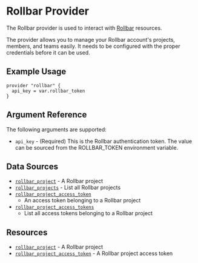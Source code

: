 Rollbar Provider
================

The Rollbar provider is used to interact with [Rollbar](https://rollbar.com)
resources.

The provider allows you to manage your Rollbar account's projects, members, and
teams easily. It needs to be configured with the proper credentials before it
can be used.


Example Usage
-------------

```hcl
provider "rollbar" {
  api_key = var.rollbar_token
}
```

Argument Reference
------------------

The following arguments are supported:

* `api_key` - (Required) This is the Rollbar authentication token. The value can
  be sourced from the ROLLBAR_TOKEN environment variable.


Data Sources
------------

* [`rollbar_project`](data_source/rollbar_project.md) - A Rollbar project
* [`rollbar_projects`](data_source/rollbar_projects.md) - List all Rollbar
  projects
* [`rollbar_project_access_token`](data_source/rollbar_project_access_token.md)
  - An access token belonging to a Rollbar project
* [`rollbar_project_access_tokens`](data_source/rollbar_project_access_tokens.md)
  - List all access tokens belonging to a Rollbar project


Resources
---------

* [`rollbar_project`](resource/rollbar_project.md) - A Rollbar project
* [`rollbar_project_access_token`](resource/rollbar_project_access_token.md) - A
  Rollbar project access token

